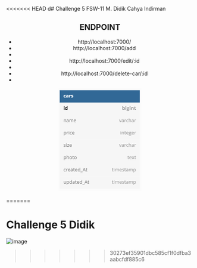 <<<<<<< HEAD
d# Challenge 5 FSW-11 M. Didik Cahya Indirman

<div style="text-align:center">

<h2> ENDPOINT </h2>

<ul>
<li> http://localhost:7000/ </li>
<li> http://localhost:7000/add <li>
<li> http://localhost:7000/edit/:id <li>
<li> http://localhost:7000/delete-car/:id <li>
</ul>

<img src="./public/images/erd.png" /></div>

=======
# Challenge 5 Didik
![image](https://dbdiagram.io/d/62598ed82514c979033a156c)
>>>>>>> 30273ef35901dbc585cf1f0dfba3aabcfdf885c6
